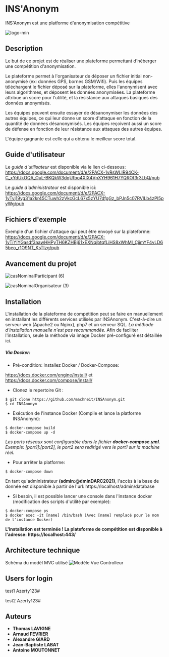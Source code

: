 # INS'Anonym
INS'Anonym est une platforme d'anonymisation compétitive

![logo-min](https://user-images.githubusercontent.com/23292338/94370662-8a291a80-00f1-11eb-9e1c-b453dddcedc1.png)

## Description

Le but de ce projet est de réaliser une plateforme permettant d'héberger une compétition d'anonymisation.

Le plateforme permet à l'organisateur de déposer un fichier initial non-anonymisé (ex: données GPS, bornes GSM/Wifi).
Puis les équipes téléchargent le fichier déposé sur la plateforme, elles l'anonymisent avec leurs algorithmes, et déposent les données anonymisées.
La plateforme attribue un score pour l'utilité, et la résistance aux attaques basiques des données anonymisés.

Les équipes peuvent ensuite essayer de désanonymiser les données des autres équipes, ce qui leur donne un score d'attaque en fonction de la quantité de données désanonymisés.
Les équipes reçoivent aussi un score de défense en fonction de leur résistance aux attaques des autres équipes.

L'équipe gagnante est celle qui a obtenu le meilleur score total.

## Guide d'utilisateur

Le *guide d'utilisateur* est disponible via le lien ci-dessous:
https://docs.google.com/document/d/e/2PACX-1vRsWLIR94CK-C_xYdUkOQA_OuL-BKQkW3dqUfbo4XIX4VpXYH961H7YQROf3r3LbQ/pub

Le *guide d'administrateur* est disponible ici:
https://docs.google.com/document/d/e/2PACX-1vTvj19vg31a2kr45CTuwh2zVkcGcL67x5zYU7dfgGz_bPJn5c07RVlLb4zPI5pyWg/pub

## Fichiers d'exemple

Exemple d'un fichier d'attaque qui peut être envoyé sur la plateforme:
https://docs.google.com/document/d/e/2PACX-1vTiYIYGasdf3aawHHPyTH6KZHBj61xEXNqjbtqfLiHS8xWhMI_CjjmYF4vLD65beo_r1O9NT_KsTlzg/pub

## Avancement du projet

![casNominalParticipant (6)](https://user-images.githubusercontent.com/59082879/98948379-a2fd5c00-24f6-11eb-9199-79240e7311d3.png)

![casNominalOrganisateur (3)](https://user-images.githubusercontent.com/59082879/99880113-a63cca00-2c11-11eb-9d92-1786f5731c84.png)

## Installation

L'installation de la plateforme de compétition peut se faire en manuellement en installant les différents services utilisés par INSAnonym. C'est-à-dire un serveur web (Apache2 ou Nginx), php7 et un serveur SQL. *La méthode d'installation manuelle n'est pas recommandée.*
Afin de faciliter l'installation, seule la méthode via image Docker pré-configuré est détaillée ici.

##### Via Docker:
- Pré-condition: Installez Docker / Docker-Compose:

https://docs.docker.com/engine/install/ et https://docs.docker.com/compose/install/

- Clonez le repertoire Git :
```shell
$ git clone https://github.com/machneit/INSAnonym.git
$ cd INSAnonym
```
- Exécution de l'instance Docker (Compile et lance la platforme INSAnonym):
```shell
$ docker-compose build
$ docker-compose up -d
```
*Les ports réseaux sont configurable dans le fichier **docker-compose.yml**.*
*Exemple: [port1]:[port2], le port2 sera redirigé vers le port1 sur la machine réel.*

- Pour arrêter la platforme:
```shell
$ docker-compose down
```
En tant qu'administrateur **(admin:@dminDARC2021)**, l'accès à la base de donnée est disponible à partir de l'url: https://localhost/admin/database

- Si besoin, il est possible lancer une console dans l'instance docker (modification des scripts d'utilité par exemple):
```shell
$ docker-compose ps
$ docker exec -it [name] /bin/bash (Avec [name] remplacé pour le nom de l'instance Docker)
```

**L'installation est terminée !
La plateforme de compétition est disponible à l'adresse: https://localhost:443/**

## Architecture technique

Schéma du modèl MVC utilisé
![Modèle Vue Controlleur](https://user-images.githubusercontent.com/59082879/95556892-4ea51f00-0a14-11eb-9415-46c38e4760d8.png)


## Users for login
test1
Azerty123#

test2
Azerty123#

## Auteurs
* **Thomas LAVIGNE**
* **Arnaud FEVRIER**
* **Alexandre GIARD**
* **Jean-Baptiste LABAT**
* **Antoine MOUTONNET**
